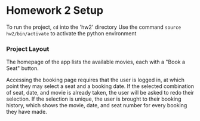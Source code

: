
# Homework 2 Setup

To run the project, `cd` into the 'hw2' directory
Use the command `source hw2/bin/activate` to activate the python environment

### Project Layout

The homepage of the app lists the available movies, each with a "Book a Seat" button.

Accessing the booking page requires that the user is logged in, at which point they may select
a seat and a booking date. If the selected combination of seat, date, and movie is already taken,
the user will be asked to redo their selection. If the selection is unique, the user is brought to
their booking history, which shows the movie, date, and seat number for every booking they have made.

